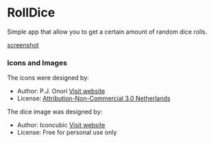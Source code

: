 # RollDice

Simple app that allow you to get a certain amount of random dice rolls.

[screenshot](screenshot.png)

### Icons and Images

The icons were designed by:
* Author: P.J. Onori [Visit website](http://www.somerandomdude.com/)
* License: [Attribution-Non-Commercial 3.0 Netherlands](http://creativecommons.org/licenses/by-nc/3.0/nl/deed.en_GB)

The dice image was designed by:
* Author: Iconcubic [Visit website](http://www.iconcubic.com/)
* License: Free for personal use only

